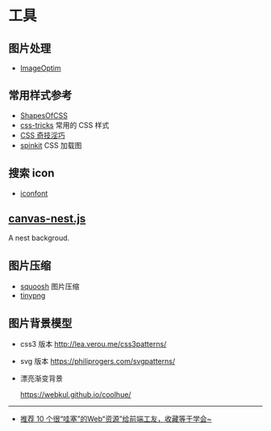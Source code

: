 # 工具

## 图片处理
- [ImageOptim](https://imageoptim.com/api)

## 常用样式参考
- [ShapesOfCSS](https://css-tricks.com/examples/ShapesOfCSS/)
- [css-tricks](https://github.com/QiShaoXuan/css_tricks) 常用的 CSS 样式
- [CSS 奇技淫巧](https://github.com/chokcoco/iCSS)
- [spinkit](https://tobiasahlin.com/spinkit/) CSS 加载图

## 搜索 icon
- [iconfont](http://www.iconfont.cn/plus)

## [canvas-nest.js](https://github.com/hustcc/canvas-nest.js)
A nest backgroud.

## 图片压缩 

- [squoosh](https://squoosh.app/) 图片压缩
- [tinypng](https://tinypng.com/)

## 图片背景模型

- css3 版本
  http://lea.verou.me/css3patterns/

- svg 版本
  https://philiprogers.com/svgpatterns/

- 漂亮渐变背景

  https://webkul.github.io/coolhue/



---

- [推荐 10 个很“哇塞”的Web“资源”给前端工友，收藏等于学会~](https://juejin.cn/post/7003114103094902792)

